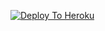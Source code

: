[![Deploy To Heroku](https://www.herokucdn.com/deploy/button.svg)](https://heroku.com/deploy?template=https://github.com/Vickys45/txt_leech)
